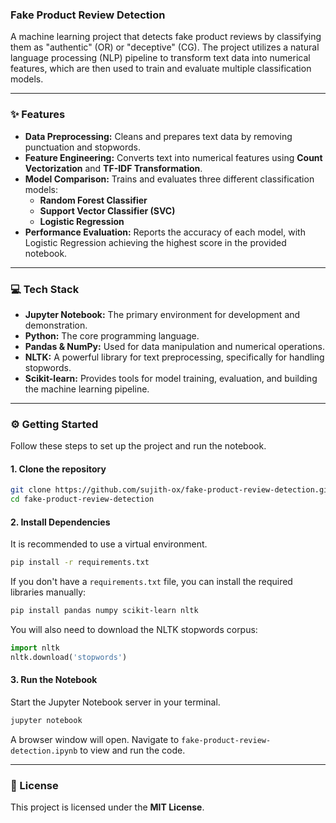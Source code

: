 ### Fake Product Review Detection

A machine learning project that detects fake product reviews by classifying them as "authentic" (OR) or "deceptive" (CG). The project utilizes a natural language processing (NLP) pipeline to transform text data into numerical features, which are then used to train and evaluate multiple classification models.

-----

### ✨ Features

  * **Data Preprocessing:** Cleans and prepares text data by removing punctuation and stopwords.
  * **Feature Engineering:** Converts text into numerical features using **Count Vectorization** and **TF-IDF Transformation**.
  * **Model Comparison:** Trains and evaluates three different classification models:
      * **Random Forest Classifier**
      * **Support Vector Classifier (SVC)**
      * **Logistic Regression**
  * **Performance Evaluation:** Reports the accuracy of each model, with Logistic Regression achieving the highest score in the provided notebook.

-----

### 💻 Tech Stack

  * **Jupyter Notebook:** The primary environment for development and demonstration.
  * **Python:** The core programming language.
  * **Pandas & NumPy:** Used for data manipulation and numerical operations.
  * **NLTK:** A powerful library for text preprocessing, specifically for handling stopwords.
  * **Scikit-learn:** Provides tools for model training, evaluation, and building the machine learning pipeline.

-----

### ⚙️ Getting Started

Follow these steps to set up the project and run the notebook.

#### **1. Clone the repository**

```bash
git clone https://github.com/sujith-ox/fake-product-review-detection.git
cd fake-product-review-detection
```

#### **2. Install Dependencies**

It is recommended to use a virtual environment.

```bash
pip install -r requirements.txt
```

If you don't have a `requirements.txt` file, you can install the required libraries manually:

```bash
pip install pandas numpy scikit-learn nltk
```

You will also need to download the NLTK stopwords corpus:

```python
import nltk
nltk.download('stopwords')
```

#### **3. Run the Notebook**

Start the Jupyter Notebook server in your terminal.

```bash
jupyter notebook
```

A browser window will open. Navigate to `fake-product-review-detection.ipynb` to view and run the code.

-----

### 📄 License

This project is licensed under the **MIT License**.
